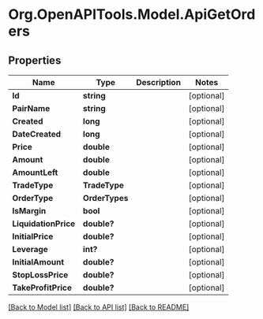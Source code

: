 # Org.OpenAPITools.Model.ApiGetOrders
## Properties

Name | Type | Description | Notes
------------ | ------------- | ------------- | -------------
**Id** | **string** |  | [optional] 
**PairName** | **string** |  | [optional] 
**Created** | **long** |  | [optional] 
**DateCreated** | **long** |  | [optional] 
**Price** | **double** |  | [optional] 
**Amount** | **double** |  | [optional] 
**AmountLeft** | **double** |  | [optional] 
**TradeType** | **TradeType** |  | [optional] 
**OrderType** | **OrderTypes** |  | [optional] 
**IsMargin** | **bool** |  | [optional] 
**LiquidationPrice** | **double?** |  | [optional] 
**InitialPrice** | **double?** |  | [optional] 
**Leverage** | **int?** |  | [optional] 
**InitialAmount** | **double?** |  | [optional] 
**StopLossPrice** | **double?** |  | [optional] 
**TakeProfitPrice** | **double?** |  | [optional] 

[[Back to Model list]](../README.md#documentation-for-models) [[Back to API list]](../README.md#documentation-for-api-endpoints) [[Back to README]](../README.md)


